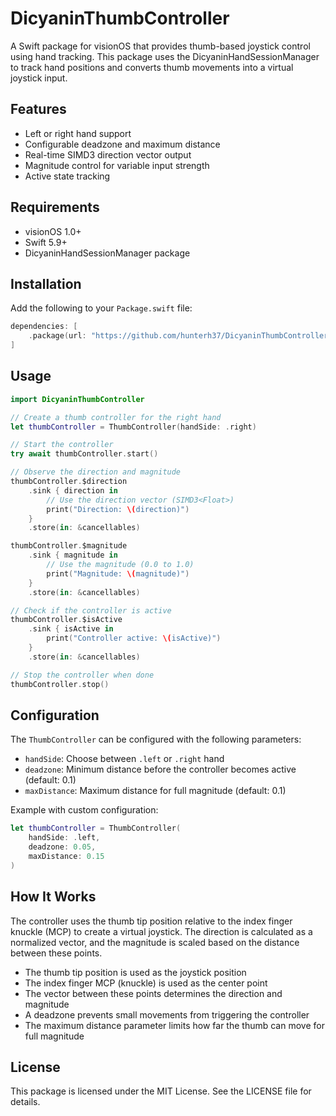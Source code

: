 # DicyaninThumbController

A Swift package for visionOS that provides thumb-based joystick control using hand tracking. This package uses the DicyaninHandSessionManager to track hand positions and converts thumb movements into a virtual joystick input.

## Features

- Left or right hand support
- Configurable deadzone and maximum distance
- Real-time SIMD3 direction vector output
- Magnitude control for variable input strength
- Active state tracking

## Requirements

- visionOS 1.0+
- Swift 5.9+
- DicyaninHandSessionManager package

## Installation

Add the following to your `Package.swift` file:

```swift
dependencies: [
    .package(url: "https://github.com/hunterh37/DicyaninThumbController.git", from: "1.0.0")
]
```

## Usage

```swift
import DicyaninThumbController

// Create a thumb controller for the right hand
let thumbController = ThumbController(handSide: .right)

// Start the controller
try await thumbController.start()

// Observe the direction and magnitude
thumbController.$direction
    .sink { direction in
        // Use the direction vector (SIMD3<Float>)
        print("Direction: \(direction)")
    }
    .store(in: &cancellables)

thumbController.$magnitude
    .sink { magnitude in
        // Use the magnitude (0.0 to 1.0)
        print("Magnitude: \(magnitude)")
    }
    .store(in: &cancellables)

// Check if the controller is active
thumbController.$isActive
    .sink { isActive in
        print("Controller active: \(isActive)")
    }
    .store(in: &cancellables)

// Stop the controller when done
thumbController.stop()
```

## Configuration

The `ThumbController` can be configured with the following parameters:

- `handSide`: Choose between `.left` or `.right` hand
- `deadzone`: Minimum distance before the controller becomes active (default: 0.1)
- `maxDistance`: Maximum distance for full magnitude (default: 0.1)

Example with custom configuration:

```swift
let thumbController = ThumbController(
    handSide: .left,
    deadzone: 0.05,
    maxDistance: 0.15
)
```

## How It Works

The controller uses the thumb tip position relative to the index finger knuckle (MCP) to create a virtual joystick. The direction is calculated as a normalized vector, and the magnitude is scaled based on the distance between these points.

- The thumb tip position is used as the joystick position
- The index finger MCP (knuckle) is used as the center point
- The vector between these points determines the direction and magnitude
- A deadzone prevents small movements from triggering the controller
- The maximum distance parameter limits how far the thumb can move for full magnitude

## License

This package is licensed under the MIT License. See the LICENSE file for details. 